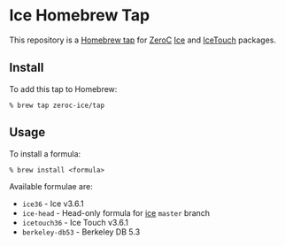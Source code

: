 # Ice Homebrew Tap

This repository is a [Homebrew tap](https://github.com/Homebrew/homebrew/blob/master/share/doc/homebrew/brew-tap.md) for [ZeroC](https://zeroc.com/) [Ice](https://github.com/zeroc-ice/ice) and [IceTouch](https://github.com/zeroc-ice/icetouch) packages.

## Install

To add this tap to Homebrew:

    % brew tap zeroc-ice/tap

## Usage

To install a formula:

    % brew install <formula>

Available formulae are:
  - `ice36` - Ice v3.6.1
  - `ice-head` - Head-only formula for [ice](https://github.com/zeroc-ice/ice) `master` branch
  - `icetouch36` - Ice Touch v3.6.1
  - `berkeley-db53` - Berkeley DB 5.3
